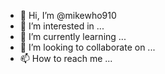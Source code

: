 - 👋 Hi, I’m @mikewho910
- 👀 I’m interested in ...
- 🌱 I’m currently learning ...
- 💞️ I’m looking to collaborate on ...
- 📫 How to reach me ...

<!---
mikewho910/mikewho910 is a ✨ special ✨ repository because its `README.md` (this file) appears on your GitHub profile.
You can click the Preview link to take a look at your changes.
--->
